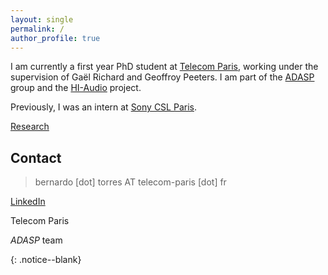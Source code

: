 ```yaml
---
layout: single
permalink: /
author_profile: true
---
```


<script language="JavaScript" type="text/javascript" src="https://code.jquery.com/jquery-latest.min.js"></script>
<script>
$(document).ready(function(){
    $(".abuttons").click(function () {
        var idname= $(this).data('divid');
        $("#"+idname).show("slow");
    });
    $("#div1").hide();
    $("#div2").hide();
    $("#div3").hide();
});
</script>

<div markdown = "1">

I am currently a first year PhD student at [Telecom Paris](https://www.telecom-paris.fr/),  working under the supervision of Gaël Richard and Geoffroy Peeters. I am part of the [ADASP](https://adasp.telecom-paris.fr/) group and the [HI-Audio](https://hi-audio.imt.fr/) project.

Previously, I was an intern at [Sony CSL Paris](https://cslmusicteam.sony.fr/).


[Research](/research/)
  <!-- * [Publications](/publications/) -->


## Contact 
<!-- > Bernardo Torres -->
> bernardo [dot] torres AT telecom-paris [dot] fr

[LinkedIn](https://www.linkedin.com/in/bernardo-ferreira-torres/)

Telecom Paris 

*ADASP* team  

</div>{: .notice--blank}
